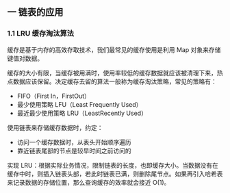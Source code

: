 ## 一 链表的应用

### 1.1 LRU 缓存淘汰算法

缓存是基于内存的高效存取技术，我们最常见的缓存使用是利用 Map 对象来存储键值对数据。

缓存的大小有限，当缓存被用满时，使用率较低的缓存数据就应该被清理下来，热点数据应该保留。决定缓存去留的算法一般称为缓存淘汰策略，常见的策略有：

-   FIFO（First In，FirstOut）
-   最少使用策略 LFU（Least Frequently Used）
-   最近最少使用策略 LRU（LeastRecently Used）

使用链表来存储缓存数据时，约定：

-   访问一个缓存数据时，从表头开始顺序遍历
-   靠近链表尾部的节点是较早时间之前访问的

实现 LRU：根据实际业务情况，限制链表的长度，也即缓存大小。当数据没有在缓存中时，则插入链表头部，若此时链表已满，则删除尾节点。如果再引入哈希表来记录数据的存储位置，那么查询缓存的效率就会接近 O(1)。
